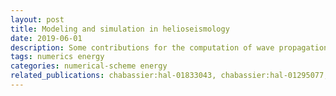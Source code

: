 ```yaml
---
layout: post
title: Modeling and simulation in helioseismology
date: 2019-06-01
description: Some contributions for the computation of wave propagation in the Sun 
tags: numerics energy
categories: numerical-scheme energy 
related_publications: chabassier:hal-01833043, chabassier:hal-01295077, chabassier:hal-02320521, fournier:hal-01622697, barucq:hal-01581834, gizon:hal-01403332
---
```


